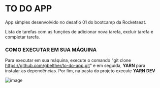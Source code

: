 <h1>TO DO APP</h1>

App simples desenvolvido no desafio 01 do bootcamp da Rocketseat.

Lista de tarefas com as funções de adicionar nova tarefa, excluir tarefa e completar tarefa.

<h3>COMO EXECUTAR EM SUA MÁQUINA</h3>

Para executar em sua máquina, execute o comando "git clone https://github.com/gbelther/to-do-app.git" e em seguida, <strong>YARN</strong> para instalar as dependências. Por fim,
na pasta do projeto execute <strong>YARN DEV</strong>

![image](https://user-images.githubusercontent.com/68357487/110520340-17cf5400-80ed-11eb-84f7-265a6213c63d.png)
